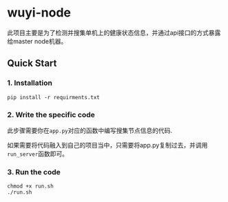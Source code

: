# wuyi-node

此项目主要是为了检测并搜集单机上的健康状态信息，并通过api接口的方式暴露给master node机器。

## Quick Start

### 1. Installation

```shell script
pip install -r requirments.txt
```
### 2. Write the specific code

此步骤需要你在`app.py`对应的函数中编写搜集节点信息的代码.

如果需要将代码融入到自己的项目当中，只需要将app.py复制过去，并调用`run_server`函数即可。

### 3. Run the code

```shell script
chmod +x run.sh
./run.sh
```
